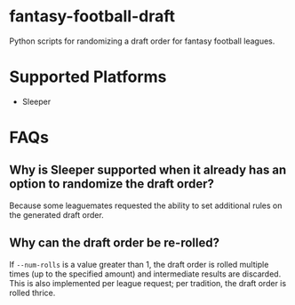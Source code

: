# fantasy-football-draft

Python scripts for randomizing a draft order for fantasy football leagues.

# Supported Platforms
- Sleeper

# FAQs
## Why is Sleeper supported when it already has an option to randomize the draft order?
Because some leaguemates requested the ability to set additional rules on the generated draft order.

## Why can the draft order be re-rolled?
If `--num-rolls` is a value greater than 1, the draft order is rolled multiple times (up to the specified amount) and intermediate results are discarded. This is also implemented per league request; per tradition, the draft order is rolled thrice.
